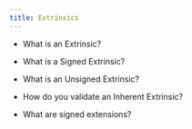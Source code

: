 ```yaml
---
title: Extrinsics
---
```


* What is an Extrinsic?

* What is a Signed Extrinsic?

* What is an Unsigned Extrinsic?

* How do you validate an Inherent Extrinsic?

* What are signed extensions?